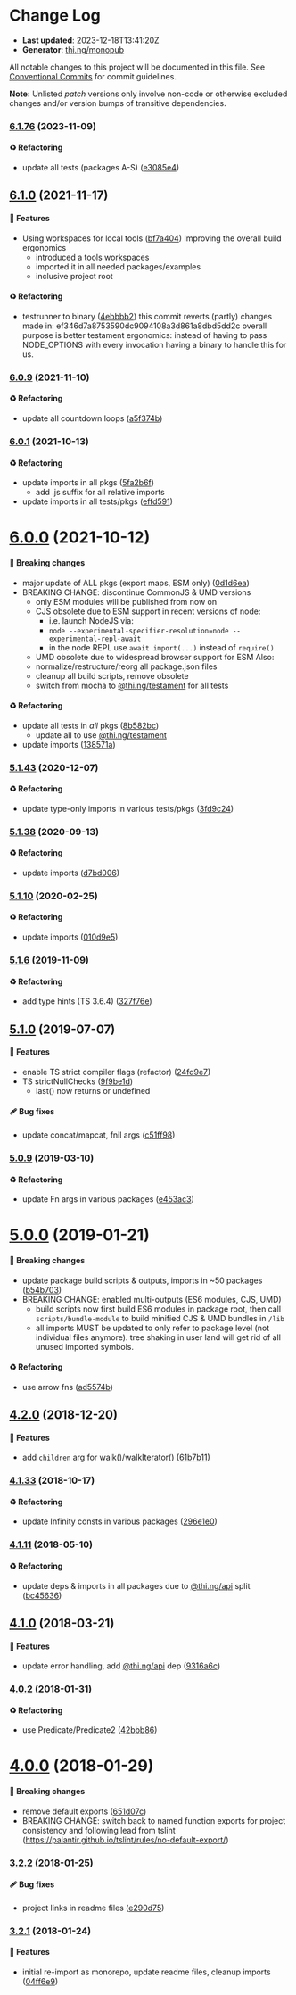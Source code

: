 # Change Log

- **Last updated**: 2023-12-18T13:41:20Z
- **Generator**: [thi.ng/monopub](https://thi.ng/monopub)

All notable changes to this project will be documented in this file.
See [Conventional Commits](https://conventionalcommits.org/) for commit guidelines.

**Note:** Unlisted _patch_ versions only involve non-code or otherwise excluded changes
and/or version bumps of transitive dependencies.

### [6.1.76](https://github.com/thi-ng/umbrella/tree/@thi.ng/iterators@6.1.76) (2023-11-09)

#### ♻️ Refactoring

- update all tests (packages A-S) ([e3085e4](https://github.com/thi-ng/umbrella/commit/e3085e4))

## [6.1.0](https://github.com/thi-ng/umbrella/tree/@thi.ng/iterators@6.1.0) (2021-11-17)

#### 🚀 Features

- Using workspaces for local tools ([bf7a404](https://github.com/thi-ng/umbrella/commit/bf7a404))
  Improving the overall build ergonomics
  - introduced a tools workspaces
  - imported it in all needed packages/examples
  - inclusive project root

#### ♻️ Refactoring

- testrunner to binary ([4ebbbb2](https://github.com/thi-ng/umbrella/commit/4ebbbb2))
  this commit reverts (partly) changes made in:
  ef346d7a8753590dc9094108a3d861a8dbd5dd2c
  overall purpose is better testament ergonomics:
  instead of having to pass NODE_OPTIONS with every invocation
  having a binary to handle this for us.

### [6.0.9](https://github.com/thi-ng/umbrella/tree/@thi.ng/iterators@6.0.9) (2021-11-10)

#### ♻️ Refactoring

- update all countdown loops ([a5f374b](https://github.com/thi-ng/umbrella/commit/a5f374b))

### [6.0.1](https://github.com/thi-ng/umbrella/tree/@thi.ng/iterators@6.0.1) (2021-10-13)

#### ♻️ Refactoring

- update imports in all pkgs ([5fa2b6f](https://github.com/thi-ng/umbrella/commit/5fa2b6f))
  - add .js suffix for all relative imports
- update imports in all tests/pkgs ([effd591](https://github.com/thi-ng/umbrella/commit/effd591))

# [6.0.0](https://github.com/thi-ng/umbrella/tree/@thi.ng/iterators@6.0.0) (2021-10-12)

#### 🛑 Breaking changes

- major update of ALL pkgs (export maps, ESM only) ([0d1d6ea](https://github.com/thi-ng/umbrella/commit/0d1d6ea))
- BREAKING CHANGE: discontinue CommonJS & UMD versions
  - only ESM modules will be published from now on
  - CJS obsolete due to ESM support in recent versions of node:
    - i.e. launch NodeJS via:
    - `node --experimental-specifier-resolution=node --experimental-repl-await`
    - in the node REPL use `await import(...)` instead of `require()`
  - UMD obsolete due to widespread browser support for ESM
  Also:
  - normalize/restructure/reorg all package.json files
  - cleanup all build scripts, remove obsolete
  - switch from mocha to [@thi.ng/testament](https://github.com/thi-ng/umbrella/tree/main/packages/testament) for all tests

#### ♻️ Refactoring

- update all tests in _all_ pkgs ([8b582bc](https://github.com/thi-ng/umbrella/commit/8b582bc))
  - update all to use [@thi.ng/testament](https://github.com/thi-ng/umbrella/tree/main/packages/testament)
- update imports ([138571a](https://github.com/thi-ng/umbrella/commit/138571a))

### [5.1.43](https://github.com/thi-ng/umbrella/tree/@thi.ng/iterators@5.1.43) (2020-12-07)

#### ♻️ Refactoring

- update type-only imports in various tests/pkgs ([3fd9c24](https://github.com/thi-ng/umbrella/commit/3fd9c24))

### [5.1.38](https://github.com/thi-ng/umbrella/tree/@thi.ng/iterators@5.1.38) (2020-09-13)

#### ♻️ Refactoring

- update imports ([d7bd006](https://github.com/thi-ng/umbrella/commit/d7bd006))

### [5.1.10](https://github.com/thi-ng/umbrella/tree/@thi.ng/iterators@5.1.10) (2020-02-25)

#### ♻️ Refactoring

- update imports ([010d9e5](https://github.com/thi-ng/umbrella/commit/010d9e5))

### [5.1.6](https://github.com/thi-ng/umbrella/tree/@thi.ng/iterators@5.1.6) (2019-11-09)

#### ♻️ Refactoring

- add type hints (TS 3.6.4) ([327f76e](https://github.com/thi-ng/umbrella/commit/327f76e))

## [5.1.0](https://github.com/thi-ng/umbrella/tree/@thi.ng/iterators@5.1.0) (2019-07-07)

#### 🚀 Features

- enable TS strict compiler flags (refactor) ([24fd9e7](https://github.com/thi-ng/umbrella/commit/24fd9e7))
- TS strictNullChecks ([9f9be1d](https://github.com/thi-ng/umbrella/commit/9f9be1d))
  - last() now returns <T> or undefined

#### 🩹 Bug fixes

- update concat/mapcat, fnil args ([c51ff98](https://github.com/thi-ng/umbrella/commit/c51ff98))

### [5.0.9](https://github.com/thi-ng/umbrella/tree/@thi.ng/iterators@5.0.9) (2019-03-10)

#### ♻️ Refactoring

- update Fn args in various packages ([e453ac3](https://github.com/thi-ng/umbrella/commit/e453ac3))

# [5.0.0](https://github.com/thi-ng/umbrella/tree/@thi.ng/iterators@5.0.0) (2019-01-21)

#### 🛑 Breaking changes

- update package build scripts & outputs, imports in ~50 packages ([b54b703](https://github.com/thi-ng/umbrella/commit/b54b703))
- BREAKING CHANGE: enabled multi-outputs (ES6 modules, CJS, UMD)
  - build scripts now first build ES6 modules in package root, then call
    `scripts/bundle-module` to build minified CJS & UMD bundles in `/lib`
  - all imports MUST be updated to only refer to package level
    (not individual files anymore). tree shaking in user land will get rid of
    all unused imported symbols.

#### ♻️ Refactoring

- use arrow fns ([ad5574b](https://github.com/thi-ng/umbrella/commit/ad5574b))

## [4.2.0](https://github.com/thi-ng/umbrella/tree/@thi.ng/iterators@4.2.0) (2018-12-20)

#### 🚀 Features

- add `children` arg for walk()/walkIterator() ([61b7b11](https://github.com/thi-ng/umbrella/commit/61b7b11))

### [4.1.33](https://github.com/thi-ng/umbrella/tree/@thi.ng/iterators@4.1.33) (2018-10-17)

#### ♻️ Refactoring

- update Infinity consts in various packages ([296e1e0](https://github.com/thi-ng/umbrella/commit/296e1e0))

### [4.1.11](https://github.com/thi-ng/umbrella/tree/@thi.ng/iterators@4.1.11) (2018-05-10)

#### ♻️ Refactoring

- update deps & imports in all packages due to [@thi.ng/api](https://github.com/thi-ng/umbrella/tree/main/packages/api) split ([bc45636](https://github.com/thi-ng/umbrella/commit/bc45636))

## [4.1.0](https://github.com/thi-ng/umbrella/tree/@thi.ng/iterators@4.1.0) (2018-03-21)

#### 🚀 Features

- update error handling, add [@thi.ng/api](https://github.com/thi-ng/umbrella/tree/main/packages/api) dep ([9316a6c](https://github.com/thi-ng/umbrella/commit/9316a6c))

### [4.0.2](https://github.com/thi-ng/umbrella/tree/@thi.ng/iterators@4.0.2) (2018-01-31)

#### ♻️ Refactoring

- use Predicate/Predicate2 ([42bbb86](https://github.com/thi-ng/umbrella/commit/42bbb86))

# [4.0.0](https://github.com/thi-ng/umbrella/tree/@thi.ng/iterators@4.0.0) (2018-01-29)

#### 🛑 Breaking changes

- remove default exports ([651d07c](https://github.com/thi-ng/umbrella/commit/651d07c))
- BREAKING CHANGE: switch back to named function exports for project consistency
  and following lead from tslint (https://palantir.github.io/tslint/rules/no-default-export/)

### [3.2.2](https://github.com/thi-ng/umbrella/tree/@thi.ng/iterators@3.2.2) (2018-01-25)

#### 🩹 Bug fixes

- project links in readme files ([e290d75](https://github.com/thi-ng/umbrella/commit/e290d75))

### [3.2.1](https://github.com/thi-ng/umbrella/tree/@thi.ng/iterators@3.2.1) (2018-01-24)

#### 🚀 Features

- initial re-import as monorepo, update readme files, cleanup imports ([04ff6e9](https://github.com/thi-ng/umbrella/commit/04ff6e9))
